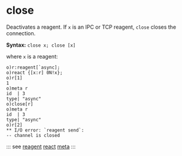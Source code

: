 # close

Deactivates a reagent. If `x` is an IPC or TCP reagent, `close` closes the connection.

**Syntax:** ```close x; close [x]```

where `x` is a reagent:

```o
o)r:reagent[`async];
o)react {[x:r] 0N!x};
o)r[1]
1
o)meta r
id  | 3
type| "async"
o)close[r]
o)meta r
id  | 3
type| "async"
o)r[2]
** I/O error: `reagent send`:
-- channel is closed
```

::: see
[reagent](/verbs/other/reagent.md)
[react](/verbs/other/react.md)
[meta](/verbs/other/meta.md)
:::
